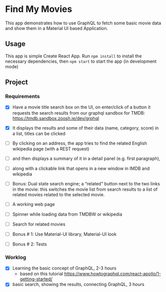 # Find My Movies

This app demonstrates how to use GraphQL to fetch some basic
movie data and show them in a Material UI based Application.

## Usage

This app is simple Create React App. Run `npm install` to install
the necessary dependencies, then `npm start` to start the app 
(in development mode)

## Project

### Requirements

- [x] Have a movie title search box on the UI, on enter/click of a button it requests the search results from our graphql sandbox for TMDB: https://tmdb.sandbox.zoosh.ie/dev/grphql
- [x] It displays the results and some of their data (name, category, score) in a list, titles can be clicked
- [ ] By clicking on an address, the app tries to find the related English wikipedia page (with a REST request)
- [ ] and then displays a summary of it in a detail panel (e.g. first paragraph),
- [ ] along with a clickable link that opens in a new window in IMDB and wikipedia
- [ ] Bonus: Dual state search engine; a “related” button next to the two links in the movie: this switches the movie list from search results to a list of related movies related to the selected movie.

- [ ] A working web page
- [ ] Spinner while loading data from TMDBW or wikipedia
- [ ] Search for related movies
- [ ] Bonus # 1: Use Material-UI library, Material-UI look
- [ ] Bonus # 2: Tests

### Worklog

- [x] Learning the basic concept of GraphQL, 2-3 hours
  - based on this tutorial https://www.howtographql.com/react-apollo/1-getting-started/
- [x] basic search, showing the results, connecting GraphQL, 3 hours